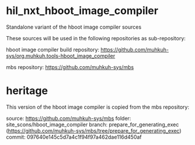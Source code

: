 # hil_nxt_hboot_image_compiler
Standalone variant of the hboot image compiler sources

These sources will be used in the following repositories as sub-repository:

hboot image compiler build repository:
https://github.com/muhkuh-sys/org.muhkuh.tools-hboot_image_compiler

mbs repository:
https://github.com/muhkuh-sys/mbs


# heritage
This version of the hboot image compiler is copied from the mbs repository:

source: https://github.com/muhkuh-sys/mbs
folder: site_scons/hboot_image_compiler
branch: prepare_for_generating_exec (https://github.com/muhkuh-sys/mbs/tree/prepare_for_generating_exec)
commit: 097640e145c5d7a4c1f94f97a462dae116d450af



